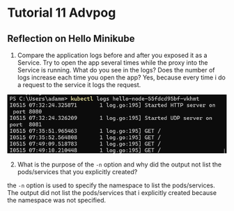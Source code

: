 # Tutorial 11 Advpog

## Reflection on Hello Minikube
1. Compare the application logs before and after you exposed it as a Service. Try to open the app several times while the proxy into the Service is running. What do you see in the logs? Does the number of logs increase each time you open the app?
Yes, because every time i do a request to the service it logs the request.

<img src="/static/ss1.png">

2. What is the purpose of the `-n` option and why did the output not list the pods/services that you explicitly created?

the `-n` option is used to specify the namespace to list the pods/services. The output did not list the pods/services that i explicitly created because the namespace was not specified.

